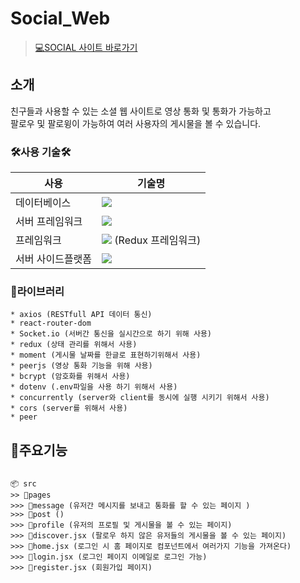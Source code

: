 

# Social_Web
> [💻SOCIAL 사이트 바로가기](https://som-social-web.herokuapp.com/, "social-web")

## 소개

친구들과 사용할 수 있는 소셜 웹 사이트로 영상 통화 및 통화가 가능하고 <br>
팔로우 및 팔로윙이 가능하여 여러 사용자의 게시물을 볼 수 있습니다.

### 🛠사용 기술🛠

| 사용 | 기술명 |
| --- | --- |
| 데이터베이스 | <img src="https://img.shields.io/badge/MongoDB-47A248?style=flat-square&logo=MongoDB&logoColor=white"/> |
| 서버 프레임워크 | <img src="https://img.shields.io/badge/Express-000000?style=flat-square&logo=Express&logoColor=white"/>  |
| 프레임워크 | <img src="https://img.shields.io/badge/React-0088CC?style=flat-square&logo=React&logoColor=white"/> (Redux 프레임워크) |
| 서버 사이드플랫폼 | <img src="https://img.shields.io/badge/Node.js-339933?style=flat-square&logo=Node.js&logoColor=white"/> |

### 📃라이브러리


```
* axios (RESTfull API 데이터 통신)
* react-router-dom
* Socket.io (서버간 통신을 실시간으로 하기 위해 사용)
* redux (상태 관리를 위해서 사용)
* moment (게시물 날짜를 한글로 표현하기위해서 사용)
* peerjs (영상 통화 기능을 위해 사용)
* bcrypt (암호화를 위해서 사용)
* dotenv (.env파일을 사용 하기 위해서 사용)
* concurrently (server와 client를 동시에 실행 시키기 위해서 사용)
* cors (server를 위해서 사용)
* peer
```





## 🔑주요기능
```

📦 src
>> 📂pages
>>> 📂message (유저간 메시지를 보내고 통화를 할 수 있는 페이지 )
>>> 📂post ()
>>> 📂profile (유저의 프로필 및 게시물을 볼 수 있는 페이지)
>>> 📑discover.jsx (팔로우 하지 않은 유저들의 게시물을 볼 수 있는 페이지)
>>> 📑home.jsx (로그인 시 홈 페이지로 컴포넌트에서 여러가지 기능을 가져온다)
>>> 📑login.jsx (로그인 페이지 이메일로 로그인 가능)
>>> 📑register.jsx (회원가입 페이지)

```
</div>
